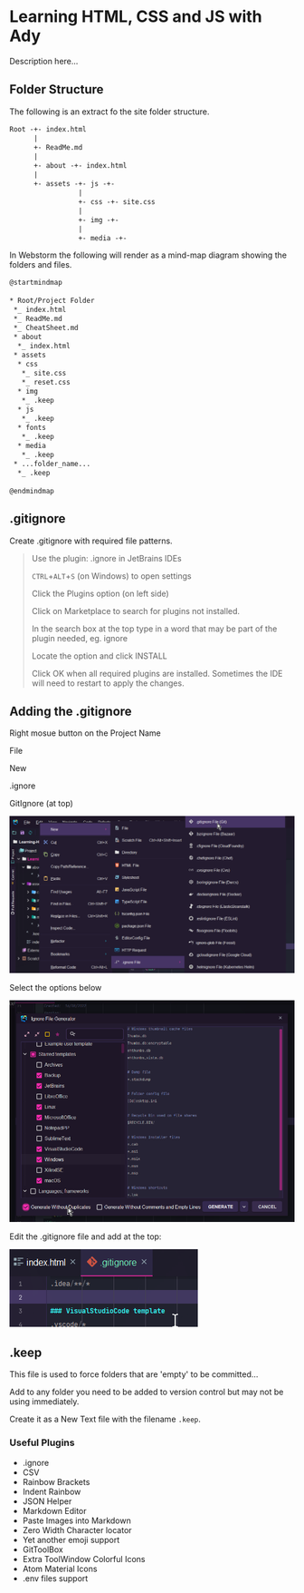 # Learning HTML, CSS and JS with Ady

Description here...

## Folder Structure

The following is an extract fo the site folder structure.

```text
Root -+- index.html
      |
      +- ReadMe.md
      |
      +- about -+- index.html
      |
      +- assets -+- js -+-
                 |
                 +- css -+- site.css
                 |
                 +- img -+- 
                 |
                 +- media -+- 
```

In Webstorm the following will render as a mind-map diagram showing the folders and files. 

```plantuml
@startmindmap

* Root/Project Folder
 *_ index.html
 *_ ReadMe.md
 *_ CheatSheet.md
 * about
  *_ index.html
 * assets
  * css
   *_ site.css
   *_ reset.css
  * img
   *_ .keep
  * js
   *_ .keep
  * fonts
   *_ .keep
  * media
   *_ .keep
 * ...folder_name...
  *_ .keep

@endmindmap
```

## .gitignore

Create .gitignore with required file patterns.
> Use the plugin: .ignore in JetBrains IDEs
> 
> `CTRL`+`ALT`+`S` (on Windows) to open settings
> 
> Click the Plugins option (on left side)
> 
> Click on Marketplace to search for plugins not installed.
> 
> In the search box at the top type in a word that may be
> part of the plugin needed, eg. ignore
> 
> Locate the option and click INSTALL
>
> Click OK when all required plugins are installed.
> Sometimes the IDE will need to restart to apply the changes.

## Adding the .gitignore

Right mosue button on the Project Name

File

New

.ignore

GitIgnore (at top)

![img.png](img.png)

Select the options below

![img_1.png](img_1.png)

Edit the .gitignore file and add at the top:

![img_2.png](img_2.png)


## .keep
This file is used to force folders that are 'empty' to be committed...

Add to any folder you need to be added to version control but may not 
be using immediately.

Create it as a New Text file with the filename `.keep`.



### Useful Plugins
- .ignore
- CSV
- Rainbow Brackets
- Indent Rainbow
- JSON Helper
- Markdown Editor
- Paste Images into Markdown
- Zero Width Character locator
- Yet another emoji support
- GitToolBox
- Extra ToolWindow Colorful Icons
- Atom Material Icons
- .env files support

